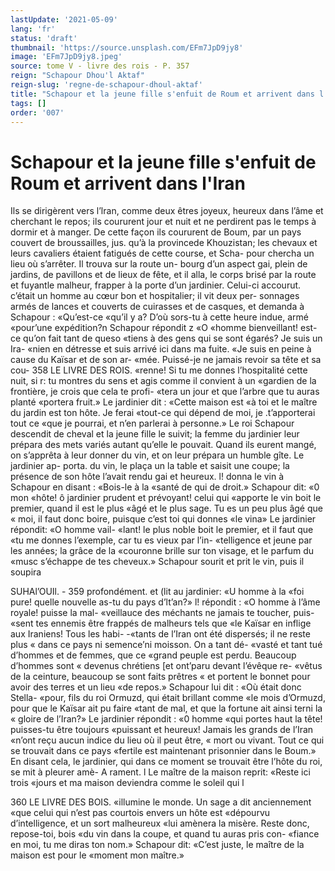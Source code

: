 ```yaml
---
lastUpdate: '2021-05-09'
lang: 'fr'
status: 'draft'
thumbnail: 'https://source.unsplash.com/EFm7JpD9jy8'
image: 'EFm7JpD9jy8.jpeg'
source: tome V - livre des rois - P. 357
reign: "Schapour Dhou'l Aktaf"
reign-slug: 'regne-de-schapour-dhoul-aktaf'
title: "Schapour et la jeune fille s'enfuit de Roum et arrivent dans l'Iran | Le Livre des Rois | Shâhnâmeh"
tags: []
order: '007'
---
```


# Schapour et la jeune fille s'enfuit de Roum et arrivent dans l'Iran

Ils se dirigèrent vers l’lran, comme deux êtres
joyeux, heureux dans l’âme et cherchant le repos; ils
coururent jour et nuit et ne perdirent pas le temps à dormir et à manger. De cette façon ils coururent
de Boum, par un pays couvert de broussailles, jus. qu’à la provincede Khouzistan; les chevaux et leurs cavaliers étaient fatigués de cette course, et Scha-
pour chercha un lieu où s’arrêter. Il trouva sur la route un- bourg d’un aspect gai, plein de jardins,
de pavillons et de lieux de fête, et il alla, le corps brisé par la route et fuyantle malheur, frapper à la porte d’un jardinier. Celui-ci accourut. c’était un
homme au cœur bon et hospitalier; il vit deux per- sonnages armés de lances et couverts de cuirasses et de casques, et demanda à Schapour : «Qu’est-ce
«qu’il y a? D’où sors-tu à cette heure indue, armé
«pour’une expédition?n Schapour répondit z «O
«homme bienveillant! est-ce qu’on fait tant de queso «tiens à des gens qui se sont égarés? Je suis un Ira-
«nien en détresse et suis arrivé ici dans ma fuite.
«Je suis en peine à cause du Kaïsar et de son ar- «mée. Puissé-je ne jamais revoir sa tête et sa cou-
358 LE LIVRE DES ROIS. «renne! Si tu me donnes l’hospitalité cette nuit, si
r: tu montres du sens et agis comme il convient à un «gardien de la frontière, je crois que cela te profi- «tera un jour et que l’arbre que tu auras planté «portera fruit.» Le jardinier dit : «Cette maison est
«à toi et le maître du jardin est ton hôte. Je ferai «tout-ce qui dépend de moi, je .t’apporterai tout ce «que je pourrai, et n’en parlerai à personne.»
Le roi Schapour descendit de cheval et la jeune fille le suivit; la femme du jardinier leur prépara des mets variés autant qu’elle le pouvait. Quand ils
eurent mangé, on s’apprêta à leur donner du vin, et
on leur prépara un humble gîte. Le jardinier ap- porta. du vin, le plaça un la table et saisit une coupe; la présence de son hôte l’avait rendu gai et heureux.
l! donna le vin à Schapour en disant : «Bois-le à la «santé de qui de droit.» Schapour dit: «0 mon «hôte! ô jardinier prudent et prévoyant! celui qui «apporte le vin boit le premier, quand il est le plus «âgé et le plus sage. Tu es un peu plus âgé que
« moi, il faut donc boire, puisque c’est toi qui donnes
«le vina» Le jardinier répondit: «O homme vail- «lant! le plus noble boit le premier, et il faut que
«tu me donnes l’exemple, car tu es vieux par l’in-
«telligence et jeune par les années; la grâce de la
«couronne brille sur ton visage, et le parfum du «musc s’échappe de tes cheveux.»
Schapour sourit et prit le vin, puis il soupira

SUHAl’OUIl. - 359 profondément. et (lit au jardinier: «U homme à la
«foi pure! quelle nouvelle as-tu du pays d’lt’an?» l! répondit : «O homme à l’âme royale! puisse la mal- «veillauce des méchants ne jamais te toucher, puis- «sent tes ennemis être frappés de malheurs tels que «le Kaïsar en inflige aux Iraniens! Tous les habi-
-«tants de l’Iran ont été dispersés; il ne reste plus
« dans ce pays ni semence’ni moisson. On a tant dé- «vasté et tant tué d’hommes et de femmes, que ce
«grand peuple est perdu. Beaucoup d’hommes sont
« devenus chrétiens [et ont’paru devant l’évêque re-
«vêtus de la ceinture, beaucoup se sont faits prêtres
« et portent le bonnet pour avoir des terres et un lieu «de repos.» Schapour lui dit : «Où était donc Stella- «pour, fils du roi Ormuzd, qui était brillant comme «le mois d’Ormuzd, pour que le Kaïsar ait pu faire «tant de mal, et que la fortune ait ainsi terni la « gloire de l’Iran?» Le jardinier répondit : «0 homme
«qui portes haut la tête! puisses-tu être toujours «puissant et heureux! Jamais les grands de l’Iran «n’ont reçu aucun indice du lieu où il peut être,
« mort ou vivant. Tout ce qui se trouvait dans ce pays
«fertile est maintenant prisonnier dans le Boum.»
En disant cela, le jardinier, qui dans ce moment se trouvait être l’hôte du roi, se mit à pleurer amè- A
rament. l
Le maître de la maison reprit: «Reste ici trois
«jours et ma maison deviendra comme le soleil qui l

360 LE LIVRE DES BOIS.
«illumine le monde. Un sage a dit anciennement «que celui qui n’est pas courtois envers un hôte est «dépourvu d’intelligence, et un sort malheureux
«lui amènera la misère. Reste donc, repose-toi, bois «du vin dans la coupe, et quand tu auras pris con- «fiance en moi, tu me diras ton nom.» Schapour dit: «C’est juste, le maître de la maison est pour le «moment mon maître.»
